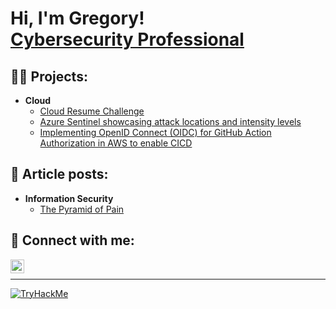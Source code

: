 <h1>Hi, I'm Gregory! <br/><a href="https://www.linkedin.com/in/gkounga/">Cybersecurity Professional</a></h1>

<h2>👨‍💻 Projects:</h2>

- <b>Cloud</b>
  - [Cloud Resume Challenge](https://github.com/gkounga/cloudResumeChallenge)
  - [Azure Sentinel showcasing attack locations and intensity levels](https://github.com/gkounga/azureSentinelLab)
  - [Implementing OpenID Connect (OIDC) for GitHub Action Authorization in AWS to enable CICD](https://github.com/gkounga/OidcAwsGithub)
  
<h2>📖 Article posts:</h2>

- <b>Information Security</b>
  - [The Pyramid of Pain](https://linkedin.com/pulse/pyramid-pain-gr%C3%A9gory-kounga-cissp-cism-pmp--1wrce?utm_source=share&utm_medium=guest_desktop&utm_campaign=copy)

<h2> 🤳 Connect with me:</h2>

[<img align="left" alt="Gkounga | LinkedIn" width="22px" src="https://cdn.jsdelivr.net/npm/simple-icons@v3/icons/linkedin.svg" />][linkedin]

[linkedin]: https://linkedin.com/in/gkounga

</br>

***

<a href="https://tryhackme.com/p/gkoun"> <img src="https://github.com/gkounga/gkounga/assets/99138607/58b4c8e1-3bbc-40b8-a5f3-76ee1df0de02" alt="TryHackMe" >

